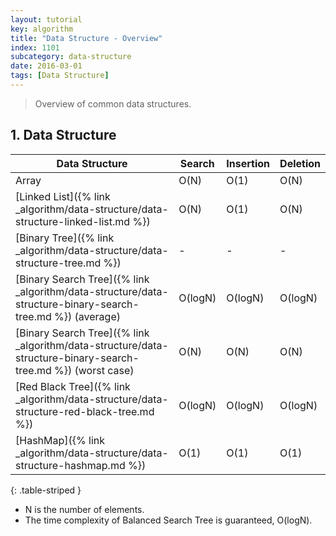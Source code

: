 ```yaml
---
layout: tutorial
key: algorithm
title: "Data Structure - Overview"
index: 1101
subcategory: data-structure
date: 2016-03-01
tags: [Data Structure]
---
```


> Overview of common data structures.

## 1. Data Structure

Data Structure                  | Search  | Insertion | Deletion  
--------------------------------|---------|-----------|----------
Array                           | O(N)    | O(1)      | O(N)     
[Linked List]({% link _algorithm/data-structure/data-structure-linked-list.md %}) | O(N)    | O(1)      | O(N)     
[Binary Tree]({% link _algorithm/data-structure/data-structure-tree.md %})        | -       | -         | -
[Binary Search Tree]({% link _algorithm/data-structure/data-structure-binary-search-tree.md %}) (average)    | O(logN) | O(logN)   | O(logN)  
[Binary Search Tree]({% link _algorithm/data-structure/data-structure-binary-search-tree.md %}) (worst case) | O(N)    | O(N)      | O(N)
[Red Black Tree]({% link _algorithm/data-structure/data-structure-red-black-tree.md %}) | O(logN) | O(logN)   | O(logN)
[HashMap]({% link _algorithm/data-structure/data-structure-hashmap.md %})                      | O(1)    | O(1)      | O(1)     
{: .table-striped }

* N is the number of elements.
* The time complexity of Balanced Search Tree is guaranteed, O(logN).
